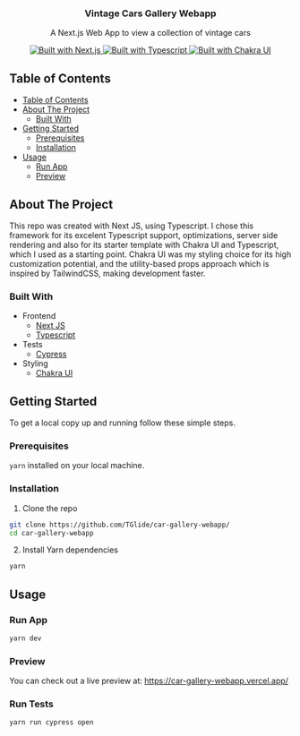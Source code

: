 <p align="center">
  <h3 align="center">Vintage Cars Gallery Webapp</h3>
  <p align="center">
    A Next.js Web App to view a collection of vintage cars
  </p>
  <p align="center">
    <a href="https://nextjs.org/">
      <img src="https://img.shields.io/badge/frontend-Next.js-%23000000?style=for-the-badge&logo=next.js" alt="Built with Next.js">
    </a>
    <a href="https://www.typescriptlang.org/">
      <img src="https://img.shields.io/badge/types-typescript-%23007ACC?style=for-the-badge&logo=typescript" alt="Built with Typescript">
    </a>
    <a href="https://chakra-ui.com/">
      <img src="https://img.shields.io/badge/styling-Chakra UI-%23319795?style=for-the-badge" alt="Built with Chakra UI">
    </a>
  </p>
</p>

<!-- TABLE OF CONTENTS -->

## Table of Contents

- [Table of Contents](#table-of-contents)
- [About The Project](#about-the-project)
  - [Built With](#built-with)
- [Getting Started](#getting-started)
  - [Prerequisites](#prerequisites)
  - [Installation](#installation)
- [Usage](#usage)
  - [Run App](#run-app)
  - [Preview](#preview)

<!-- ABOUT THE PROJECT -->

## About The Project

This repo was created with Next JS, using Typescript. I chose this framework for its excelent Typescript support, optimizations, server side rendering and also for its starter template with Chakra UI and Typescript, which I used as a starting point. Chakra UI was my styling choice for its high customization potential, and the utility-based props approach which is inspired by TailwindCSS, making development faster. 

### Built With

-   Frontend
    -   [Next JS](#319795)
    -   [Typescript](https://www.typescriptlang.org/)
-   Tests
    -   [Cypress](https://www.cypress.io/)
-   Styling
    -   [Chakra UI](https://chakra-ui.com/)

## Getting Started

To get a local copy up and running follow these simple steps.

### Prerequisites

`yarn` installed on your local machine.

### Installation

1. Clone the repo

```sh
git clone https://github.com/TGlide/car-gallery-webapp/
cd car-gallery-webapp
```

2. Install Yarn dependencies

```sh
yarn
```

## Usage

### Run App

```sh
yarn dev
```

### Preview

You can check out a live preview at: https://car-gallery-webapp.vercel.app/

### Run Tests

```sh
yarn run cypress open
```


